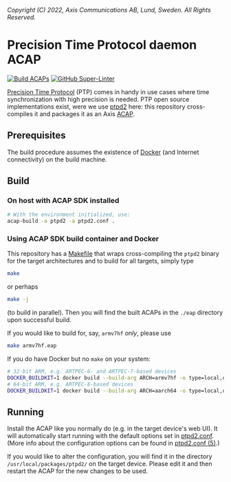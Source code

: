 *Copyright (C) 2022, Axis Communications AB, Lund, Sweden. All Rights Reserved.*

# Precision Time Protocol daemon ACAP

[![Build ACAPs](https://github.com/AxisCommunications/ptpd2-acap/actions/workflows/build.yml/badge.svg)](https://github.com/AxisCommunications/ptpd2-acap/actions/workflows/build.yml)
[![GitHub Super-Linter](https://github.com/AxisCommunications/ptpd2-acap/actions/workflows/super-linter.yml/badge.svg)](https://github.com/AxisCommunications/ptpd2-acap/actions/workflows/super-linter.yml)

[Precision Time Protocol](https://en.wikipedia.org/wiki/Precision_Time_Protocol)
(PTP) comes in handy in use cases where time synchronization with high
precision is needed. PTP open source implementations exist, were we use
[ptpd2](https://sourceforge.net/projects/ptpd2/) here: this repository
cross-compiles it and packages it as an Axis
[ACAP](https://www.axis.com/products/acap).

## Prerequisites

The build procedure assumes the existence of [Docker](https://www.docker.com/)
(and Internet connectivity) on the build machine.

## Build

### On host with ACAP SDK installed

```sh
# With the environment initialized, use:
acap-build -a ptpd2 -a ptpd2.conf .
```

### Using ACAP SDK build container and Docker

This repository has a [Makefile](Makefile) that wraps cross-compiling the
`ptpd2` binary for the target architectures and to build for all targets,
simply type

```sh
make
```

or perhaps

```sh
make -j
```

(to build in parallel). Then you will find the built ACAPs in the `./eap`
directory upon successful build.

If you would like to build for, say, `armv7hf` *only*, please use

```sh
make armv7hf.eap
```

If you do have Docker but no `make` on your system:

```sh
# 32-bit ARM, e.g. ARTPEC-6- and ARTPEC-7-based devices
DOCKER_BUILDKIT=1 docker build --build-arg ARCH=armv7hf -o type=local,dest=eap .
# 64-bit ARM, e.g. ARTPEC-8-based devices
DOCKER_BUILDKIT=1 docker build --build-arg ARCH=aarch64 -o type=local,dest=eap .
```

## Running

Install the ACAP like you normally do (e.g. in the target device's web UI). It
will automatically start running with the default options set in
[ptpd2.conf](ptpd2.conf). (More info about the configuration options can be
found in [ptpd2.conf (5)](https://www.systutorials.com/docs/linux/man/5-ptpd2.conf/).)

If you would like to alter the configuration, you will find it in the directory
`/usr/local/packages/ptpd2/` on the target device. Please edit it and then
restart the ACAP for the new changes to be used.
